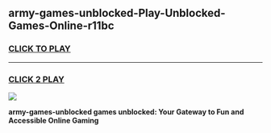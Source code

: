 
## army-games-unblocked-Play-Unblocked-Games-Online-r11bc
<h3>
<a href="https://premium76.site?title=army-games-unblocked&ref=25A">CLICK TO PLAY</a></h3>
<hr>

<h3>
<a href="https://premium76.site?title=army-games-unblocked&ref=25A">CLICK 2 PLAY</a>
  
</h3>

<a href="https://premium76.site?title=army-games-unblocked&ref=25A"><img src="https://clearcache.store/games.png"></a>


**army-games-unblocked games unblocked: Your Gateway to Fun and Accessible Online Gaming**
